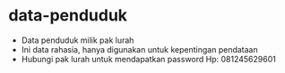 # data-penduduk
- Data penduduk milik pak lurah
- Ini data rahasia, hanya digunakan untuk kepentingan pendataan
- Hubungi pak lurah untuk mendapatkan password
  Hp: 081245629601
